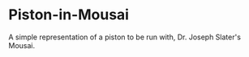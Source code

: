 # Piston-in-Mousai
A simple representation of a piston to be run with, Dr. Joseph Slater's Mousai. 
